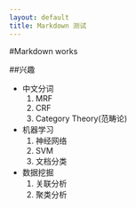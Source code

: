 ```yaml
---
layout: default
title: Markdown 测试
---
```


#Markdown works

##兴趣
- 中文分词
	1. MRF
	2. CRF
	3. Category Theory(范畴论)
- 机器学习
	1. 神经网络
	2. SVM
	3. 文档分类
- 数据挖掘
	1. 关联分析
	2. 聚类分析
